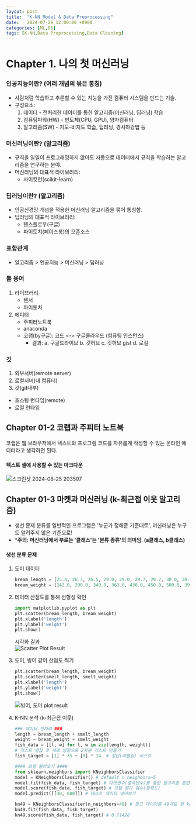 ```yaml
---
layout: post
title:  "K-NN Model & Data Preprocessing"
date:   2024-07-29 12:00:00 +0900
categories: [ML,DS]
tags: [K-NN,Data Preprocessing,Data Cleaning]
---
```


# Chapter 1. 나의 첫 머신러닝

### 인공지능이란? (여러 개념의 묶은 통칭)

- 사람처럼 학습하고 추론할 수 있는 지능을 가진 컴퓨터 시스템을 만드는 기술.
- 구성요소:
    1. 데이터
      - 전처리한 데이터를 통한 알고리즘(머신러닝, 딥러닝) 학습   
    2. 컴퓨팅파워(HW)
      - 반도체(CPU, GPU), 양자컴퓨터
    3. 알고리즘(SW)
      - 지도-비지도 학습, 딥러닝, 경사하강법 등

### 머신러닝이란? (알고리즘)

- 규칙을 일일이 프로그래밍하지 않아도 자동으로 데이터에서 규칙을 학습하는 알고리즘을 연구하는 분야.
- 머신러닝의 대표적 라이브러리:
    - 사이킷런(scikit-learn)

### 딥러닝이란? (알고리즘)

- 인공신경망 개념을 적용한 머신러닝 알고리즘을 묶어 통칭함.
- 딥러닝의 대표적 라이브러리:
    - 텐스플로우(구글)
    - 파이토치(페이스북)의 오픈소스
  
### 포함관계

- 알고리즘 > 인공지능 > 머신러닝 > 딥러닝

### 툴 용어

1. 라이브러리
   - 텐서
   - 파이토치
2. 에디터
   - 주피터노트북
   - anaconda
   - 코랩(by구글): 코드 <-> 구글클라우드 (컴퓨팅 인스턴스)
       - 결과: a. 구글드라이브  b. 깃허브  c. 깃허브 gist  d. 로컬

### 깃 
1. 외부서버(remote server)
2. 로컬서버(내 컴퓨터)
3. 깃(git내부)
- 호스팅 런타임(remote) 
- 로컬 런타임

## Chapter 01-2 코랩과 주피터 노트북

코랩은 웹 브라우저에서 텍스트와 프로그램 코드를 자유롭게 작성할 수 있는 온라인 에디터라고 생각하면 된다.

#### 텍스트 셀에 사용할 수 있는 마크다운

![스크린샷 2024-08-25 203507](https://github.com/user-attachments/assets/dfe7f2df-e6a3-49ee-88af-9a463266e476)

## Chapter 01-3 마켓과 머신러닝 (k-최근접 이웃 알고리즘)

- 생선 문제 분류를 일반적인 프로그램은 '누군가 정해준 기준대로', 머신러닝은 누구도 알려주지 않은 기준으로!
- ***주의: 머신러닝에서 부르는 '클래스'는 '분류 종류'의 의미임. (a클래스, b클래스)**
  
#### 생선 분류 문제

1. 도미 데이터
    ```python
    bream_length = [25.4, 26.3, 26.5, 29.0, 29.0, 29.7, 29.7, 30.0, 30.0, 30.7, 31.0, 31.0, 31.5, 32.0, 32.0, 32.0, 33.0, 33.0, 33.5, 33.5, 34.0, 34.0, 34.5, 35.0, 35.0, 35.0, 35.0, 36.0, 36.0, 37.0, 38.5, 38.5, 39.5, 41.0, 41.0]
    bream_weight = [242.0, 290.0, 340.0, 363.0, 430.0, 450.0, 500.0, 390.0, 450.0, 500.0, 475.0, 500.0, 500.0, 340.0, 600.0, 600.0, 700.0, 700.0, 610.0, 650.0, 575.0, 685.0, 620.0, 680.0, 700.0, 725.0, 720.0, 714.0, 850.0, 1000.0, 920.0, 955.0, 925.0, 975.0, 950.0]
    ```
    

2. 데이터 산점도를 통해 선형성 확인
    ```python
    import matplotlib.pyplot as plt
    plt.scatter(bream_length, bream_weight)
    plt.xlabel('length')
    plt.ylabel('weight')
    plt.show()
    ```
    시각화 결과  
    ![Scatter Plot Result](../assets/png/scatter.png)

3. 도미, 빙어 같이 산점도 찍기
    ```python
    plt.scatter(bream_length, bream_weight)
    plt.scatter(smelt_length, smelt_weight)
    plt.xlabel('length')
    plt.ylabel('weight')
    plt.show()
    ```
    ![빙어, 도미 plot result](../assets/png/bind_scatter.png)

4. K-NN 분석 (k-최근접 이웃)
    ```python
    ### 데이터 전처리 ###
    length = bream_length + smelt_length 
    weight = bream_weight + smelt_weight 
    fish_data = [[l, w] for l, w in zip(length, weight)]
    # 리스트 병합 후 세로 방향으로 2차원 리스트 만들기
    fish_target = [1] * 35 + [0] * 14  # 정답(라벨링) 리스트 

    #### 모델 불러오기 #### 
    from sklearn.neighbors import KNeighborsClassifier
    model = KNeighborsClassifier() # default n_neighbors=5
    model.fit(fish_data, fish_target) # 타겟변수(종속변수)를 통한 알고리즘 훈련 
    model.score(fish_data, fish_target) # 모델 평가 점수(정확도)
    model.predict([[30, 600]]) # 테스트 데이터 넣어보기 

    kn49 = KNeighborsClassifier(n_neighbors=49) # 참고 데이터를 49개로 한 kn49 모델
    kn49.fit(fish_data, fish_target)
    kn49.score(fish_data, fish_target) # 0.71428
    ```
